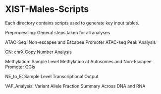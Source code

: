 # XIST-Males-Scripts

Each directory contains scripts used to generate key input tables.

Preprocessing: General steps taken for all analyses

ATAC-Seq: Non-escapee and Escapee Promoter ATAC-seq Peak Analysis

CN: chrX Copy Number Analysis

Methylation: Sample Level Methylation at Autosomes and Non-Escapee Promoter CGIs

NE_to_E: Sample Level Transcriptional Output

VAF_Analysis: Variant Allele Fraction Summary Across DNA and RNA
